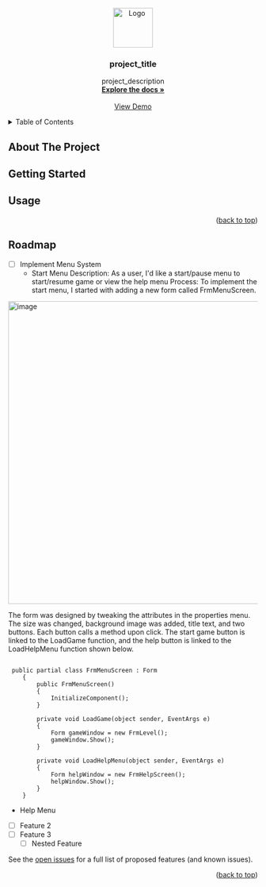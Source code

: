 



<!-- PROJECT LOGO -->
<br />
<div align="center">
  <a href="https://github.com/github_username/repo_name">
    <img src="images/logo.png" alt="Logo" width="80" height="80">
  </a>

<h3 align="center">project_title</h3>

  <p align="center">
    project_description
    <br />
    <a href="https://github.com/github_username/repo_name"><strong>Explore the docs »</strong></a>
    <br />
    <br />
    <a href="https://github.com/github_username/repo_name">View Demo</a>
  </p>
</div>



<!-- TABLE OF CONTENTS -->
<details>
  <summary>Table of Contents</summary>
  <ol>
    <li>
      <a href="#about-the-project">About The Project</a>
    </li>
    <li>
      <a href="#getting-started">Getting Started</a>
    </li>
    <li><a href="#usage">Usage</a></li>
    <li><a href="#roadmap">Roadmap</a></li>
  </ol>
</details>



<!-- ABOUT THE PROJECT -->
## About The Project





<!-- GETTING STARTED -->
## Getting Started



<!-- USAGE EXAMPLES -->
## Usage




<p align="right">(<a href="#readme-top">back to top</a>)</p>



<!-- ROADMAP -->
## Roadmap

- [ ] Implement Menu System
  - Start Menu
  Description: As a user, I'd like a start/pause menu to start/resume game or view the help menu
  Process: To implement the start menu, I started with adding a new form called FrmMenuScreen. 
<img width="610" alt="image" src="https://user-images.githubusercontent.com/80478785/198042244-2c00f35b-d557-4138-8933-37ec70ec4496.png">

The form was designed by tweaking the attributes in the properties menu. The size was changed, background image was added, title text, and two buttons. Each button calls a method upon click. The start game button is linked to the LoadGame function, and the help button is linked to the LoadHelpMenu function shown below.

<pre><code>
 public partial class FrmMenuScreen : Form
    {
        public FrmMenuScreen()
        {
            InitializeComponent();
        }

        private void LoadGame(object sender, EventArgs e)
        {
            Form gameWindow = new FrmLevel();
            gameWindow.Show();
        }

        private void LoadHelpMenu(object sender, EventArgs e)
        {
            Form helpWindow = new FrmHelpScreen();
            helpWindow.Show();
        }
    }
</code></pre>
  
  - Help Menu
- [ ] Feature 2
- [ ] Feature 3
    - [ ] Nested Feature

See the [open issues](https://github.com/github_username/repo_name/issues) for a full list of proposed features (and known issues).

<p align="right">(<a href="#readme-top">back to top</a>)</p>






